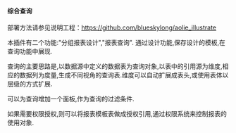 #### 综合查询

部署方法请参见说明工程：https://github.com/blueskylong/aolie_illustrate

本插件有二个功能:"分组报表设计","报表查询". 通过设计功能,保存设计的模板,在查询功能中展现.

查询的主要思路是,以数据源中定义的数据表为查询对象,以表中的引用源为维度,相应的数据列为度量,生成不同视角的查询表.维度可以自动扩展成表头,或使用表体以层级的方式扩展.

可以为查询增加一个面板,作为查询的过滤条件.

如果需要权限授权,则可以将报表模板表做成授权引用,通过权限系统来控制报表的使用对象.
